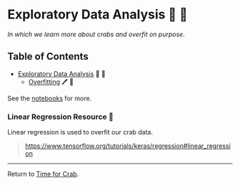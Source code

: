 # Exploratory Data Analysis :telescope: :dna:

*In which we learn more about crabs and overfit on purpose.*

## Table of Contents

- [Exploratory Data Analysis](eda.ipynb) :telescope: :mag_right:
    - [Overfitting](overfit.ipynb) :pen: :dna:

See the [notebooks](https://nbviewer.jupyter.org/github/ahester57/ai_workshop/blob/master/notebooks/time_for_crab/0-eda/eda.ipynb) for more.

### Linear Regression Resource :straight_ruler:

Linear regression is used to overfit our crab data.

> https://www.tensorflow.org/tutorials/keras/regression#linear_regression

---

Return to [Time for Crab](../README.md).
